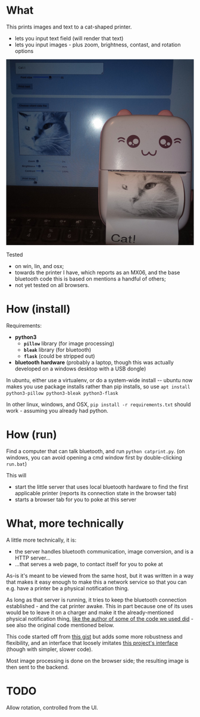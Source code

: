 # What

This prints images and text to a cat-shaped printer. 
- lets you input text field (will render that text)
- lets you input images - plus zoom, brightness, contast, and rotation options

![what it looks like](what.jpg)

Tested 
* on win, lin, and osx; 
* towards the printer I have, which reports as an MX06, and the base bluetooth code this is based on mentions a handful of others;
* not yet tested on all browsers.


# How (install)

Requirements:
- **python3**
  - **`pillow`** library (for image processing)
  - **`bleak`** library (for bluetooth)
  - **`flask`** (could be stripped out)
- **bluetooth hardware** (probably a laptop, though this was actually developed on a windows desktop with a USB dongle)

In ubuntu, either use a virtualenv, or do a system-wide install -- ubuntu now makes you use package installs rather than pip installs, so use `apt install python3-pillow python3-bleak python3-flask`

In other linux, windows, and OSX, `pip install -r requirements.txt` should work - assuming you already had python.


# How (run)

Find a computer that can talk bluetooth, and run `python catprint.py`.  (on windows, you can avoid opening a cmd window first by double-clicking  `run.bat`)

This will 
- start the little server that uses local bluetooth hardware to find the first applicable printer (reports its connection state in the browser tab)
- starts a browser tab for you to poke at this server

# What, more technically

A little more technically, it is:
- the server handles bluetooth communication, image conversion, and is a HTTP server...
- ...that serves a web page, to contact itself for you to poke at 

As-is it's meant to be viewed from the same host,
but it was written in a way that makes it easy enough 
to make this a network service so that you can e.g. have a printer be a physical notification thing.

As long as that server is running, it tries to keep the bluetooth connection established - and the cat printer awake.
This in part because one of its uses would be to leave it on a charger and make it the already-mentioned physical notification thing, 
[like the author of some of the code we used did](https://dev.to/mitchpommers/my-textable-cat-printer-18ge) - see also the original code mentioned below.

This code started off from [this gist](https://gist.github.com/mpomery/6514e521d3d03abce697409609978ede) but adds some more robustness and flexibility,
and an interface that loosely imitates [this project's interface](https://github.com/NaitLee/Cat-Printer) (though with simpler, slower code).

Most image processing is done on the browser side; the resulting image is then sent to the backend.


# TODO

Allow rotation, controlled from the UI.

